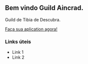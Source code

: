 ## Bem vindo Guild Aincrad.

Guild de Tibia de Descubra. 

[Faça sua aplication agora!](https://www.tibia.com/community/?subtopic=guilds&page=view&GuildName=Aincrad)

### Links úteis 

- Link 1
- Link 2
